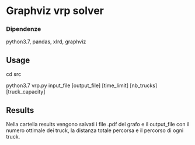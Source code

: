 # Graphviz vrp solver

### Dipendenze

python3.7, pandas, xlrd, graphviz

## Usage

cd src

python3.7 vrp.py input_file [output_file] [time_limit] [nb_trucks] [truck_capacity]

## Results

Nella cartella results vengono salvati i file .pdf del grafo e il output_file con il numero ottimale dei truck, la distanza totale percorsa e il percorso di ogni truck.
